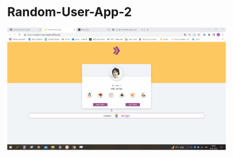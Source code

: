 
# Random-User-App-2
![](https://github.com/cemispirli/Random-User-App-2/blob/master/randomuserapp.gif)
